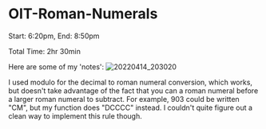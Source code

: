 # OIT-Roman-Numerals
Start: 6:20pm, End: 8:50pm

Total Time: 2hr 30min

Here are some of my 'notes':
![20220414_203020](https://user-images.githubusercontent.com/67014976/163509134-869abea8-aeff-46ff-be84-7f4747f84d93.jpg)

I used modulo for the decimal to roman numeral conversion, which works, but doesn't take advantage of the fact that you can a roman numeral before a larger roman numeral to subtract. For example, 903 could be written "CM", but my function does "DCCCC" instead. I couldn't quite figure out a clean way to implement this rule though.

